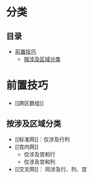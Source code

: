 # 分类
<!-- START doctoc generated TOC please keep comment here to allow auto update -->
<!-- DON'T EDIT THIS SECTION, INSTEAD RE-RUN doctoc TO UPDATE -->
## 目录

- [前置技巧](#%E5%89%8D%E7%BD%AE%E6%8A%80%E5%B7%A7)
  - [按涉及区域分类](#%E6%8C%89%E6%B6%89%E5%8F%8A%E5%8C%BA%E5%9F%9F%E5%88%86%E7%B1%BB)

<!-- END doctoc generated TOC please keep comment here to allow auto update -->

# 前置技巧

- [[跨区数组]]


## 按涉及区域分类

- [[标准网]]：仅涉及行列
- [[宫内网]]
  - 仅涉及宫和行
  - 仅涉及宫和列
- [[交叉网]]： 同涉及行、列、宫
